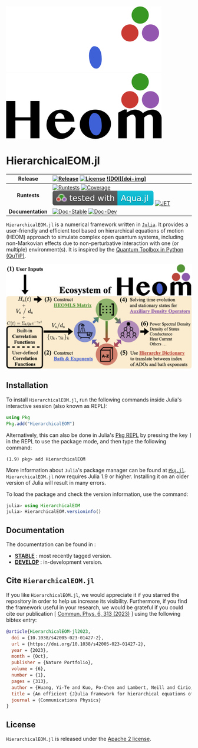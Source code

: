 ![Fancy logo](./docs/src/assets/logo-dark.png#gh-dark-mode-only)
![Fancy logo](./docs/src/assets/logo.png#gh-light-mode-only)

# HierarchicalEOM.jl

| **Release**       | [![Release][release-img]](release-url) [![License][license-img]](license-url) [![DOI][doi-img]](doi-url) |
|:-----------------:|:-------------|
| **Runtests**      | [![Runtests][runtests-img]](runtests-url) [![Coverage][codecov-img]](codecov-url) [![Aqua QA][aqua-img]](aqua-url) [![JET][jet-img]](jet-url) |
| **Documentation** | [![Doc-Stable][docs-stable-img]](docs-stable-url) [![Doc-Dev][docs-develop-img]](docs-develop-url) |

[release-img]: https://img.shields.io/github/release/NCKU-QFort/HierarchicalEOM.jl.svg
[release-url]: https://github.com/NCKU-QFort/HierarchicalEOM.jl/releases

[license-img]: https://img.shields.io/badge/License-Apache%202.0-blue.svg
[license-url]: https://opensource.org/licenses/Apache-2.0

[runtests-img]: https://github.com/NCKU-QFort/HierarchicalEOM.jl/actions/workflows/Runtests.yml/badge.svg
[runtests-url]: https://github.com/NCKU-QFort/HierarchicalEOM.jl/actions/workflows/Runtests.yml

[codecov-img]: https://codecov.io/gh/NCKU-QFort/HierarchicalEOM.jl/branch/main/graph/badge.svg?token=237Z7F7OOV
[codecov-url]: https://codecov.io/gh/NCKU-QFort/HierarchicalEOM.jl

[aqua-img]: https://raw.githubusercontent.com/JuliaTesting/Aqua.jl/master/badge.svg
[aqua-url]: https://github.com/JuliaTesting/Aqua.jl

[jet-img]: https://img.shields.io/badge/JET.jl-%E2%9C%88%EF%B8%8F-9cf
[jet-url]: https://github.com/aviatesk/JET.jl

[docs-stable-img]: https://img.shields.io/badge/docs-stable-blue.svg
[docs-stable-url]: https://ncku-qfort.github.io/HierarchicalEOM.jl/stable/
[docs-develop-img]: https://img.shields.io/badge/docs-dev-blue.svg
[docs-develop-url]: https://ncku-qfort.github.io/HierarchicalEOM.jl/dev/

`HierarchicalEOM.jl` is a numerical framework written in [`Julia`](https://julialang.org/). It provides a user-friendly and efficient tool based on hierarchical equations of motion (HEOM) approach to simulate complex open quantum systems, including non-Markovian effects due to non-perturbative interaction with one (or multiple) environment(s). It is inspired by the [Quantum Toolbox in Python (QuTiP)](https://qutip.org).

![](./docs/src/assets/heom_ecosystem.jpeg)

## Installation
To install `HierarchicalEOM.jl`, run the following commands inside Julia's interactive session (also known as REPL):
```julia
using Pkg
Pkg.add("HierarchicalEOM")
```
Alternatively, this can also be done in Julia's [Pkg REPL](https://julialang.github.io/Pkg.jl/v1/getting-started/) by pressing the key `]` in the REPL to use the package mode, and then type the following command:
```julia-REPL
(1.9) pkg> add HierarchicalEOM
```
More information about `Julia`'s package manager can be found at [`Pkg.jl`](https://julialang.github.io/Pkg.jl/v1/).  
`HierarchicalEOM.jl` now requires Julia 1.9 or higher. Installing it on an older version of Julia will result in many errors.

To load the package and check the version information, use the command:
```julia
julia> using HierarchicalEOM
julia> HierarchicalEOM.versioninfo()
```

## Documentation
The documentation can be found in :
- [**STABLE**](https://ncku-qfort.github.io/HierarchicalEOM.jl/stable) : most recently tagged version.
- [**DEVELOP**](https://ncku-qfort.github.io/HierarchicalEOM.jl/dev/) : in-development version.

## Cite `HierarchicalEOM.jl`
If you like `HierarchicalEOM.jl`, we would appreciate it if you starred the repository in order to help us increase its visibility. Furthermore, if you find the framework useful in your research, we would be grateful if you could cite our publication [ [Commun. Phys. 6, 313 (2023)](https://doi.org/10.1038/s42005-023-01427-2)  ] using the following bibtex entry:
```bib
@article{HierarchicalEOM-jl2023,
  doi = {10.1038/s42005-023-01427-2},
  url = {https://doi.org/10.1038/s42005-023-01427-2},
  year = {2023},
  month = {Oct},
  publisher = {Nature Portfolio},
  volume = {6},
  number = {1},
  pages = {313},
  author = {Huang, Yi-Te and Kuo, Po-Chen and Lambert, Neill and Cirio, Mauro and Cross, Simon and Yang, Shen-Liang and Nori, Franco and Chen, Yueh-Nan},
  title = {An efficient {J}ulia framework for hierarchical equations of motion in open quantum systems},
  journal = {Communications Physics}
}
```

## License
`HierarchicalEOM.jl` is released under the [Apache 2 license](./LICENSE.md).

